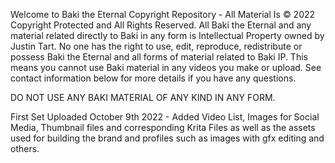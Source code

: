 Welcome to Baki the Eternal Copyright Repository - All Material Is © 2022 Copyright Protected and All Rights Reserved. All Baki the Eternal and any material related directly to Baki in any form is Intellectual Property owned by Justin Tart. No one has the right to use, edit, reproduce, redistribute or possess Baki the Eternal and all forms of material related to Baki IP. This means you cannot use Baki material in any videos you make or upload. See contact information below for more details if you have any questions. 

DO NOT USE ANY BAKI MATERIAL OF ANY KIND IN ANY FORM. 

<!--

- 🔭 I’m currently working on The Baki Project
- 👯 I’m looking to collaborate on videos and audio.
- 🤔 I’m looking for help with marketing and promotion. Also places and ways to monetize videos, gifs and pictures/images.
- 📫 How to reach me: bakieternal@gmx.com

Thank you for your time,

Justin Tart

Baki the Eternal

-->

First Set Uploaded October 9th 2022 - Added Video List, Images for Social Media, Thumbnail files and corresponding Krita Files as well as the assets used for building the brand and profiles such as images with gfx editing and others.
